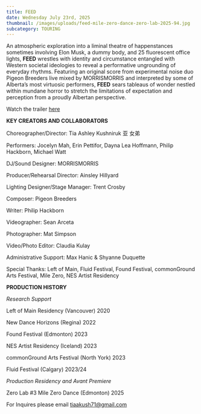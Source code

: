 ```yaml
---
title: FEED
date: Wednesday July 23rd, 2025
thumbnail: /images/uploads/feed-mile-zero-dance-zero-lab-2025-94.jpg
subcategory: TOURING
---
```

An atmospheric exploration into a liminal theatre of happenstances sometimes involving Elon Musk, a dummy body, and 25 fluorescent office lights, **FEED** wrestles with identity and circumstance entangled with Western societal ideologies to reveal a performative ungrounding of everyday rhythms. Featuring an original score from experimental noise duo Pigeon Breeders live mixed by MORRISMORRIS and interpreted by some of Alberta’s most virtuosic performers, **FEED** sears tableaus of wonder nestled within mundane horror to stretch the limitations of expectation and perception from a proudly Albertan perspective. 

W﻿atch the trailer [here](https://www.youtube.com/watch?v=bfagVAs0Wws)

**KEY CREATORS AND COLLABORATORS**

Choreographer/Director: Tia Ashley Kushniruk 亚 女弟

Performers: Jocelyn Mah, Erin Pettifor, Dayna Lea Hoffmann, Philip Hackborn, Michael Watt

DJ/Sound Designer: MORRISMORRIS

Producer/Rehearsal Director: Ainsley Hillyard

Lighting Designer/Stage Manager: Trent Crosby

Composer: Pigeon Breeders

Writer: Philip Hackborn

Videographer: Sean Arceta

Photographer: Mat Simpson 

Video/Photo Editor: Claudia Kulay

Administrative Support: Max Hanic & Shyanne Duquette

Special Thanks: Left of Main, Fluid Festival, Found Festival, commonGround Arts Festival, Mile Zero, NES Artist Residency



**PRODUCTION HISTORY**

*Research Support*

Left of Main Residency (Vancouver) 2020

New Dance Horizons (Regina) 2022

Found Festival (Edmonton) 2023

NES Artist Residency (Iceland) 2023

commonGround Arts Festival (North York) 2023 

Fluid Festival (Calgary) 2023/24



*Production Residency and Avant Premiere*

Zero Lab #3 Mile Zero Dance (Edmonton) 2025

F﻿or Inquires please email tiaakush71@gmail.com